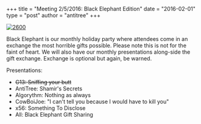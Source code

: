 +++
title = "Meeting 2/5/2016: Black Elephant Edition"
date = "2016-02-01"
type = "post"
author = "antitree"
+++

[![2600](/images/2600_black_elephant.png)](images/2600_black_elephant.png)


Black Elephant is our monthly holiday party where attendees come in an exchange the most horrible gifts possible. Please note this is not for the faint of heart. We will also have our monthly presentations along-side the gift exchange. Exchange is optional but again, be warned. 

Presentations:

* <s>G13: Sniffing your butt</s>
* AntiTree: Shamir's Secrets
* Algorythm: Nothing as always
* CowBoiJoe: "I can't tell you because I would have to kill you"
* x56: Something To Disclose
* All: Black Elephant Gift Sharing

